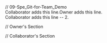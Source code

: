 // 09-Spe_Git-for-Team_Demo  
Collaborator adds this line.Owner adds this line.  
Collaborator adds this line -- 2.


// Owner's Section  



// Collaborator's Section  


